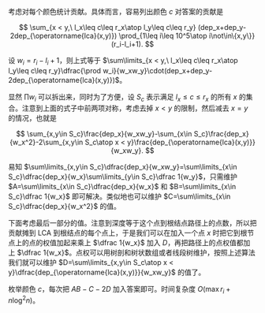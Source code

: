 考虑对每个颜色统计贡献。具体而言，容易列出颜色 $c$ 对答案的贡献是

$$
\sum_{x < y,\ l_x\leq c\leq r_x\atop l_y\leq c\leq r_y}
(dep_x+dep_y-2dep_{\operatorname{lca}(x,y)})
\prod_{1\leq i\leq 10^5\atop i\not\in\{x,y\}}
(r_i-l_i+1).
$$

设 $w_i=r_i-l_i+1$，则上式等于 $\sum\limits_{x < y,\ l_x\leq c\leq r_x\atop l_y\leq c\leq r_y}\dfrac{\prod w_i}{w_xw_y}\cdot(dep_x+dep_y-2dep_{\operatorname{lca}(x,y)})$。

显然 $\prod w_i$ 可以拆出来，同时为了方便，设 $S_c$ 表示满足 $l_x\leq c\leq r_x$ 的所有 $x$ 的集合。注意到上面的式子中前两项对称，考虑去掉 $x < y$ 的限制，然后减去 $x=y$ 的情况，也就是

$$
\sum_{x,y\in S_c}\frac{dep_x}{w_xw_y}-\sum_{x\in S_c}\frac{dep_x}{w_x^2}-2\sum_{x,y\in S_c\atop x < y}\frac{dep_{\operatorname{lca}(x,y)}}{w_xw_y}.
$$

易知 $\sum\limits_{x,y\in S_c}\dfrac{dep_x}{w_xw_y}=\sum\limits_{x\in S_c}\dfrac{dep_x}{w_x}\sum\limits_{y\in S_c}\dfrac 1{w_y}$，只需维护 $A=\sum\limits_{x\in S_c}\dfrac{dep_x}{w_x}$ 和 $B=\sum\limits_{x\in S_c}\dfrac 1{w_x}$ 即可解决。类似地也可以维护 $C=\sum\limits_{x\in S_c}\dfrac{dep_x}{w_x^2}$ 的值。

下面考虑最后一部分的值。注意到深度等于这个点到根结点路径上的点数，所以把贡献摊到 LCA 到根结点的每个点上，于是我们可以在加入一个点 $x$ 时把它到根节点上的点的权值加起来乘上 $\dfrac 1{w_x}$ 加入 $D$，再把路径上的点权值都加上 $\dfrac 1{w_x}$。点权可以用树剖和树状数组或者线段树维护，按照上述算法我们就可以维护 $D=\sum\limits_{x,y\in S_c\atop x < y}\dfrac{dep_{\operatorname{lca}(x,y)}}{w_xw_y}$ 的值了。

枚举颜色 $c$，每次把 $AB-C-2D$ 加入答案即可。时间复杂度 $O(\max r_i+n\log^2n)$。
